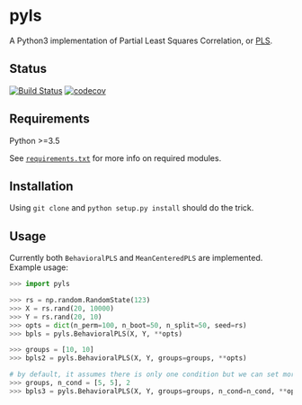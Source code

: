 # pyls
A Python3 implementation of Partial Least Squares Correlation, or [PLS](https://www.rotman-baycrest.on.ca/index.php?section=84).

## Status
[![Build Status](https://travis-ci.org/rmarkello/pyls.svg?branch=master)](https://travis-ci.org/rmarkello/pyls)
[![codecov](https://codecov.io/gh/rmarkello/pyls/branch/master/graph/badge.svg)](https://codecov.io/gh/rmarkello/pyls)

## Requirements
Python >=3.5

See [`requirements.txt`](https://github.com/rmarkello/pyls/blob/master/requirements.txt) for more info on required modules.

## Installation
Using `git clone` and `python setup.py install` should do the trick.

## Usage
Currently both `BehavioralPLS` and `MeanCenteredPLS` are implemented. Example usage:

```python
>>> import pyls

>>> rs = np.random.RandomState(123)
>>> X = rs.rand(20, 10000)
>>> Y = rs.rand(20, 10)
>>> opts = dict(n_perm=100, n_boot=50, n_split=50, seed=rs)
>>> bpls = pyls.BehavioralPLS(X, Y, **opts)

>>> groups = [10, 10]
>>> bpls2 = pyls.BehavioralPLS(X, Y, groups=groups, **opts)

# by default, it assumes there is only one condition but we can set more
>>> groups, n_cond = [5, 5], 2
>>> bpls3 = pyls.BehavioralPLS(X, Y, groups=groups, n_cond=n_cond, **opts)
```
